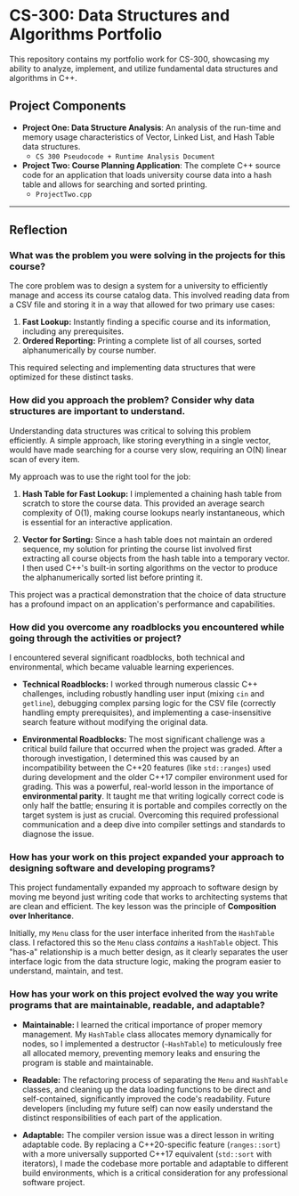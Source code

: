 # CS-300: Data Structures and Algorithms Portfolio

This repository contains my portfolio work for CS-300, showcasing my ability to analyze, implement, and utilize fundamental data structures and algorithms in C++.

## Project Components

* **Project One: Data Structure Analysis**: An analysis of the run-time and memory usage characteristics of Vector, Linked List, and Hash Table data structures.
    * `CS 300 Pseudocode + Runtime Analysis Document`
* **Project Two: Course Planning Application**: The complete C++ source code for an application that loads university course data into a hash table and allows for searching and sorted printing.
    * `ProjectTwo.cpp`

---

## Reflection

### What was the problem you were solving in the projects for this course?

The core problem was to design a system for a university to efficiently manage and access its course catalog data. This involved reading data from a CSV file and storing it in a way that allowed for two primary use cases:
1.  **Fast Lookup:** Instantly finding a specific course and its information, including any prerequisites.
2.  **Ordered Reporting:** Printing a complete list of all courses, sorted alphanumerically by course number.

This required selecting and implementing data structures that were optimized for these distinct tasks.

### How did you approach the problem? Consider why data structures are important to understand.

Understanding data structures was critical to solving this problem efficiently. A simple approach, like storing everything in a single vector, would have made searching for a course very slow, requiring an O(N) linear scan of every item.

My approach was to use the right tool for the job:

1.  **Hash Table for Fast Lookup:** I implemented a chaining hash table from scratch to store the course data. This provided an average search complexity of O(1), making course lookups nearly instantaneous, which is essential for an interactive application.

2.  **Vector for Sorting:** Since a hash table does not maintain an ordered sequence, my solution for printing the course list involved first extracting all course objects from the hash table into a temporary vector. I then used C++'s built-in sorting algorithms on the vector to produce the alphanumerically sorted list before printing it.

This project was a practical demonstration that the choice of data structure has a profound impact on an application's performance and capabilities.

### How did you overcome any roadblocks you encountered while going through the activities or project?

I encountered several significant roadblocks, both technical and environmental, which became valuable learning experiences.

* **Technical Roadblocks:** I worked through numerous classic C++ challenges, including robustly handling user input (mixing `cin` and `getline`), debugging complex parsing logic for the CSV file (correctly handling empty prerequisites), and implementing a case-insensitive search feature without modifying the original data.

* **Environmental Roadblocks:** The most significant challenge was a critical build failure that occurred when the project was graded. After a thorough investigation, I determined this was caused by an incompatibility between the C++20 features (like `std::ranges`) used during development and the older C++17 compiler environment used for grading. This was a powerful, real-world lesson in the importance of **environmental parity**. It taught me that writing logically correct code is only half the battle; ensuring it is portable and compiles correctly on the target system is just as crucial. Overcoming this required professional communication and a deep dive into compiler settings and standards to diagnose the issue.

### How has your work on this project expanded your approach to designing software and developing programs?

This project fundamentally expanded my approach to software design by moving me beyond just writing code that works to architecting systems that are clean and efficient. The key lesson was the principle of **Composition over Inheritance**.

Initially, my `Menu` class for the user interface inherited from the `HashTable` class. I refactored this so the `Menu` class *contains* a `HashTable` object. This "has-a" relationship is a much better design, as it clearly separates the user interface logic from the data structure logic, making the program easier to understand, maintain, and test.

### How has your work on this project evolved the way you write programs that are maintainable, readable, and adaptable?

* **Maintainable:** I learned the critical importance of proper memory management. My `HashTable` class allocates memory dynamically for nodes, so I implemented a destructor (`~HashTable`) to meticulously free all allocated memory, preventing memory leaks and ensuring the program is stable and maintainable.

* **Readable:** The refactoring process of separating the `Menu` and `HashTable` classes, and cleaning up the data loading functions to be direct and self-contained, significantly improved the code's readability. Future developers (including my future self) can now easily understand the distinct responsibilities of each part of the application.

* **Adaptable:** The compiler version issue was a direct lesson in writing adaptable code. By replacing a C++20-specific feature (`ranges::sort`) with a more universally supported C++17 equivalent (`std::sort` with iterators), I made the codebase more portable and adaptable to different build environments, which is a critical consideration for any professional software project.
